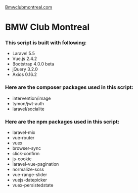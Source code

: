 [Bmwclubmontreal.com](http://bmwclubmontreal.com)

# BMW Club Montreal

### This script is built with following:

* Laravel 5.5
* Vue.js 2.4.2
* Bootstrap 4.0.0 beta
* jQuery 3.2.0
* Axios 0.16.2

### Here are the composer packages used in this script:

* intervention/image
* tymon/jwt-auth
* laravel/socialite

### Here are the npm packages used in this script:

* laravel-mix
* vue-router
* vuex
* browser-sync
* click-confirm
* js-cookie
* laravel-vue-pagination
* normalize-scss
* vue-range-slider
* vuejs-datepicker
* vuex-persistedstate
